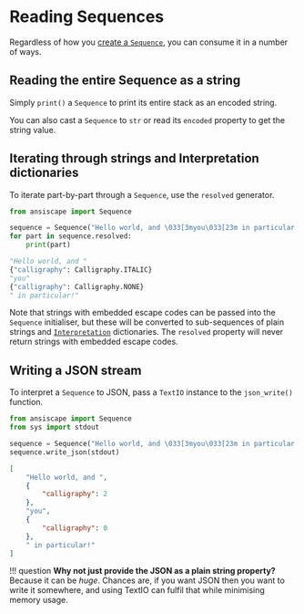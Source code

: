 # Reading Sequences

Regardless of how you [create a `Sequence`](make.md), you can consume it in a number of ways.

## Reading the entire Sequence as a string

Simply `print()` a `Sequence` to print its entire stack as an encoded string.

You can also cast a `Sequence` to `str` or read its `encoded` property to get the string value.

## Iterating through strings and Interpretation dictionaries

To iterate part-by-part through a `Sequence`, use the `resolved` generator.

```python
from ansiscape import Sequence

sequence = Sequence("Hello world, and \033[3myou\033[23m in particular!")
for part in sequence.resolved:
    print(part)
```

```python
"Hello world, and "
{"calligraphy": Calligraphy.ITALIC}
"you"
{"calligraphy": Calligraphy.NONE}
" in particular!"
```

Note that strings with embedded escape codes can be passed into the `Sequence` initialiser, but these will be converted to sub-sequences of plain strings and [`Interpretation`](interpretation.md) dictionaries. The `resolved` property will never return strings with embedded escape codes.

## Writing a JSON stream

To interpret a `Sequence` to JSON, pass a `TextIO` instance to the `json_write()` function.

```python
from ansiscape import Sequence
from sys import stdout

sequence = Sequence("Hello world, and \033[3myou\033[23m in particular!")
sequence.write_json(stdout)
```

```json
[
    "Hello world, and ",
    {
        "calligraphy": 2
    },
    "you",
    {
        "calligraphy": 0
    },
    " in particular!"
]
```

!!! question
    **Why not just provide the JSON as a plain string property?** Because it can be _huge_. Chances are, if you want JSON then you want to write it somewhere, and using TextIO can fulfil that while minimising memory usage.
